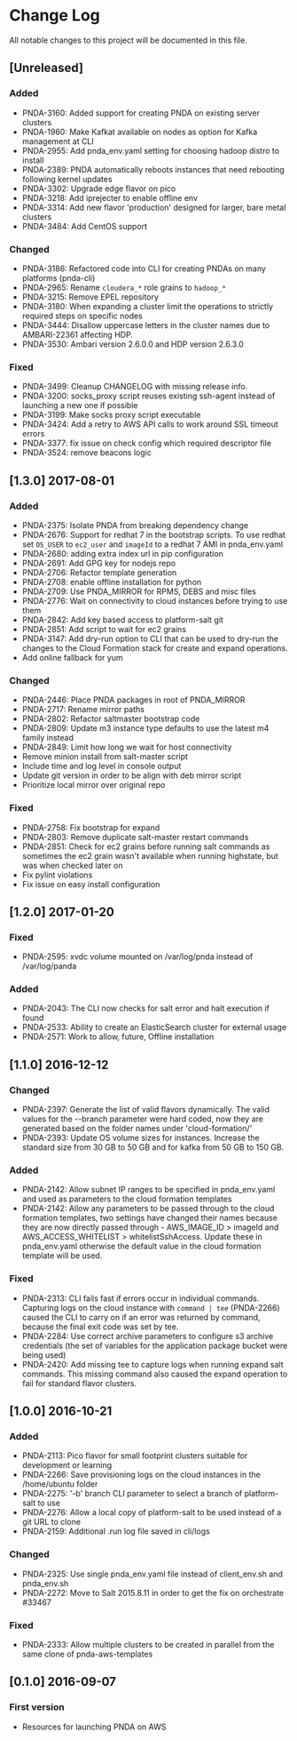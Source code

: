 # Change Log
All notable changes to this project will be documented in this file.

## [Unreleased]
### Added
- PNDA-3160: Added support for creating PNDA on existing server clusters
- PNDA-1960: Make Kafkat available on nodes as option for Kafka management at CLI
- PNDA-2955: Add pnda_env.yaml setting for choosing hadoop distro to install
- PNDA-2389: PNDA automatically reboots instances that need rebooting following kernel updates
- PNDA-3302: Upgrade edge flavor on pico
- PNDA-3218: Add iprejecter to enable offline env
- PNDA-3314: Add new flavor 'production' designed for larger, bare metal clusters
- PNDA-3484: Add CentOS support

### Changed
- PNDA-3186: Refactored code into CLI for creating PNDAs on many platforms (pnda-cli)
- PNDA-2965: Rename `cloudera_*` role grains to `hadoop_*`
- PNDA-3215: Remove EPEL repository
- PNDA-3180: When expanding a cluster limit the operations to strictly required steps on specific nodes
- PNDA-3444: Disallow uppercase letters in the cluster names due to AMBARI-22361 affecting HDP.
- PNDA-3530: Ambari version 2.6.0.0 and HDP version 2.6.3.0

### Fixed
- PNDA-3499: Cleanup CHANGELOG with missing release info.
- PNDA-3200: socks_proxy script reuses existing ssh-agent instead of launching a new one if possible
- PNDA-3199: Make socks proxy script executable
- PNDA-3424: Add a retry to AWS API calls to work around SSL timeout errors
- PNDA-3377: fix issue on check config which required descriptor file
- PNDA-3524: remove beacons logic

## [1.3.0] 2017-08-01
### Added
- PNDA-2375: Isolate PNDA from breaking dependency change
- PNDA-2676: Support for redhat 7 in the bootstrap scripts. To use redhat set `OS_USER` to `ec2_user` and `imageId` to a redhat 7 AMI in pnda_env.yaml
- PNDA-2680: adding extra index url in pip configuration
- PNDA-2691: Add GPG key for nodejs repo
- PNDA-2706: Refactor template generation
- PNDA-2708: enable offline installation for python
- PNDA-2709: Use PNDA_MIRROR for RPMS, DEBS and misc files
- PNDA-2776: Wait on connectivity to cloud instances before trying to use them
- PNDA-2842: Add key based access to platform-salt git
- PNDA-2851: Add script to wait for ec2 grains
- PNDA-3147: Add dry-run option to CLI that can be used to dry-run the changes to the Cloud Formation stack for create and expand operations.
- Add online fallback for yum

### Changed
- PNDA-2446: Place PNDA packages in root of PNDA_MIRROR
- PNDA-2717: Rename mirror paths
- PNDA-2802: Refactor saltmaster bootstrap code
- PNDA-2809: Update m3 instance type defaults to use the latest m4 family instead
- PNDA-2849: Limit how long we wait for host connectivity
- Remove minion install from salt-master script
- Include time and log level in console output
- Update git version in order to be align with deb mirror script
- Prioritize local mirror over original repo

### Fixed
- PNDA-2758: Fix bootstrap for expand
- PNDA-2803: Remove duplicate salt-master restart commands
- PNDA-2851: Check for ec2 grains before running salt commands as sometimes the ec2 grain wasn't available when running highstate, but was when checked later on
- Fix pylint violations
- Fix issue on easy install configuration

## [1.2.0] 2017-01-20
### Fixed
- PNDA-2595: xvdc volume mounted on /var/log/pnda instead of /var/log/panda

### Added
- PNDA-2043: The CLI now checks for salt error and halt execution if found
- PNDA-2533: Ability to create an ElasticSearch cluster for external usage
- PNDA-2571: Work to allow, future, Offline installation

## [1.1.0] 2016-12-12
### Changed
 - PNDA-2397: Generate the list of valid flavors dynamically. The valid values for the --branch parameter were hard coded, now they are generated based on the folder names under 'cloud-formation/'
 - PNDA-2393: Update OS volume sizes for instances. Increase the standard size from 30 GB to 50 GB and for kafka from 50 GB to 150 GB.
 
### Added
- PNDA-2142: Allow subnet IP ranges to be specified in pnda_env.yaml and used as parameters to the cloud formation templates
- PNDA-2142: Allow any parameters to be passed through to the cloud formation templates, two settings have changed their names because they are now directly passed through - AWS_IMAGE_ID > imageId and AWS_ACCESS_WHITELIST > whitelistSshAccess. Update these in pnda_env.yaml otherwise the default value in the cloud formation template will be used.

### Fixed
 - PNDA-2313: CLI fails fast if errors occur in individual commands. Capturing logs on the cloud instance with `command | tee` (PNDA-2266) caused the CLI to carry on if an error was returned by command, because the final exit code was set by tee.
 - PNDA-2284: Use correct archive parameters to configure s3 archive credentials (the set of variables for the application package bucket were being used)
 - PNDA-2420: Add missing tee to capture logs when running expand salt commands. This missing command also caused the expand operation to fail for standard flavor clusters.


## [1.0.0] 2016-10-21
### Added
- PNDA-2113: Pico flavor for small footprint clusters suitable for development or learning
- PNDA-2266: Save provisioning logs on the cloud instances in the /home/ubuntu folder
- PNDA-2275: '-b' branch CLI parameter to select a branch of platform-salt to use
- PNDA-2276: Allow a local copy of platform-salt to be used instead of a git URL to clone
- PNDA-2159: Additional .run log file saved in cli/logs

### Changed
- PNDA-2325: Use single pnda_env.yaml file instead of client_env.sh and pnda_env.sh
- PNDA-2272: Move to Salt 2015.8.11 in order to get the fix on orchestrate #33467

### Fixed
- PNDA-2333: Allow multiple clusters to be created in parallel from the same clone of pnda-aws-templates

## [0.1.0] 2016-09-07
### First version
- Resources for launching PNDA on AWS

